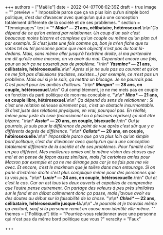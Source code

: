 +++
authors = ["Maëlle"]
date = 2022-04-07T08:02:39Z
draft = true
image = ""
preview = " Impossible parce que ça va plus loin qu’un simple bord politique, c’est dur d’avancer avec quelqu’un qui a une conception totalement différente de la société et de ses problèmes. "
section = "Témoignages"
text = "* ___Malo*_ — 21 ans, célibataire, hétérosexuel.__\n\n\"_Ça dépend de ce qu’on entend par relationner. Un coup d'un soir c’est beaucoup moins bizarre et complexe qu'un couple ou même qu'un plan cul par exemple. Si c’est juste une fois comme ça, bon je m'en fiche que tu votes tel ou tel personne parce que mon objectif n'est pas du tout là-dedans. Mais, sans même aller jusqu’à l’extrême droite, si ma partenaire me dit qu’elle aime macron, on va avoir du mal. Cependant encore une fois, pour un soir ça ne poserait pas de problème._ \"\n\n* ___Yasmine*_ — 21 ans, célibataire, hétérosexuelle.__\n\n\" _Après si je ne suis pas au courant et qu’on ne me fait pas d’allusions (racistes, sexistes...) par exemple, ce n’est pas un problème. Mais oui si je le sais, ça mettra un blocage. Je ne pourrais pas. C’est pareil pour les amitiés d’ailleurs._ \"\n\n* **_Morgan_*** **— 28 ans, en couple, hétérosexuel.**\n\n\" Oui complètement, je ne me mets pas en couple en fonction du parti politique de mon·ma concubin·e. \"\n\n* ___Nino*_ — 21 ans, en couple libre, hétérosexuel.__\n\n\" _Ça dépend du sens de relationner : Si c’est une relation sérieuse sûrement pas, c’est un obstacle insurmontable. Si c’est juste des relations physiques, en vrai, pourquoi pas. En réalité, même pour juste du sexe (occasionnel ou à plusieurs reprises) ça doit être bizarre._ \"\n\n* ___Assia*_ — 20 ans, en couple, bisexuelle.__\n\n\" _Oui je pourrais, je suis pour la différence de point de vue après c'est sûr que y a différents degrés de différence_. \"\n\n* ___Calista*_ — 20 ans, en couple, hétérosexuelle.__\n\n\" _Impossible parce que ça va plus loin qu’un simple bord politique, c’est dur d’avancer avec quelqu’un qui a une conception totalement différente de la société et de ses problèmes. Pour l’amitié c’est un peu différent. Mes meilleures amies ont la même vision des choses que moi et on pense de façon assez similaire, mais j’ai certaines amies pour Macron par exemple et ça ne me dérange pas car je ne fais pas ma vie avec. Et encore, c’est le maximum que je tolère dans mon entourage. Si on parle d’extrême droite c’est plus compliqué même pour des personnes que tu vois peu._ \"\n\n* ___Lucie*_ — 24 ans, en couple, hétérosexuelle.__\n\n\" _Oui et c’est le cas. Car on est tous les deux ouverts et capables de comprendre que l’autre pense autrement. On partage des valeurs à peu près similaires sur le fond et on débat calmement donc ça passe, mais j’avoue avoir eu des doutes au début sur la faisabilité de la chose._ \"\n\n* ___Chloé*_ — 22 ans, célibataire, hétérosexuelle jusque-là.__\n\n\" _Je pourrais et je trouvais même ça excitant, sauf si la personne remet en cause mon identité elle-même._ \""
themes = ["Politique"]
title = "Pourriez-vous relationner avec une personne qui n'est pas du même bord politique que vous ?"
veracity = "Faux"

+++
